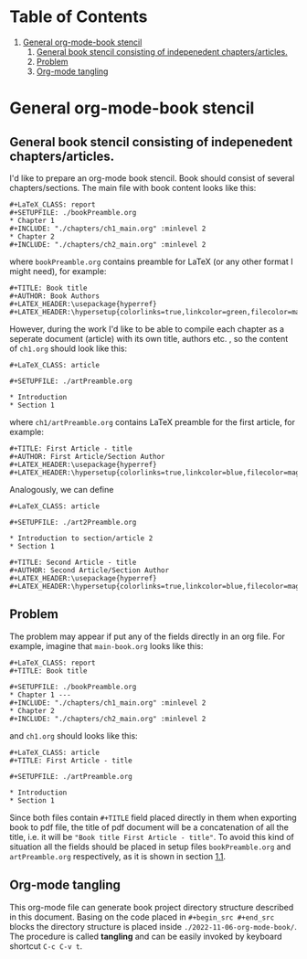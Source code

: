 
# Table of Contents

1.  [General org-mode-book stencil](#org4242fd2)
    1.  [General book stencil consisting of indepenedent chapters/articles.](#Sec-general-book-stencil)
    2.  [Problem](#org5731618)
    3.  [Org-mode tangling](#orgcac77c3)



<a id="org4242fd2"></a>

# General org-mode-book stencil


<a id="Sec-general-book-stencil"></a>

## General book stencil consisting of indepenedent chapters/articles.

I'd like to prepare an org-mode book stencil. Book should consist of several chapters/sections.
The main file with book content looks like this:

    
    #+LaTeX_CLASS: report      
    #+SETUPFILE: ./bookPreamble.org           
    * Chapter 1
    #+INCLUDE: "./chapters/ch1_main.org" :minlevel 2
    * Chapter 2
    #+INCLUDE: "./chapters/ch2_main.org" :minlevel 2  

where `bookPreamble.org` contains preamble for LaTeX (or any other format I might need), for example:

    #+TITLE: Book title
    #+AUTHOR: Book Authors
    #+LATEX_HEADER:\usepackage{hyperref} 
    #+LATEX_HEADER:\hypersetup{colorlinks=true,linkcolor=green,filecolor=magenta,urlcolor=green}

However, during the work I'd like to be able to compile each chapter as a seperate document (article) with its own title, authors etc. , so the content of `ch1.org` should look like this:

    #+LaTeX_CLASS: article
    
    #+SETUPFILE: ./artPreamble.org
    
    * Introduction
    * Section 1

where `ch1/artPreamble.org` contains LaTeX preamble for the first article, for example:

    #+TITLE: First Article - title
    #+AUTHOR: First Article/Section Author
    #+LATEX_HEADER:\usepackage{hyperref} 
    #+LATEX_HEADER:\hypersetup{colorlinks=true,linkcolor=blue,filecolor=magenta,urlcolor=blue}

Analogously, we can define 

    #+LaTeX_CLASS: article
    
    #+SETUPFILE: ./art2Preamble.org
    
    * Introduction to section/article 2
    * Section 1

    #+TITLE: Second Article - title
    #+AUTHOR: Second Article/Section Author
    #+LATEX_HEADER:\usepackage{hyperref} 
    #+LATEX_HEADER:\hypersetup{colorlinks=true,linkcolor=blue,filecolor=magenta,urlcolor=blue}


<a id="org5731618"></a>

## Problem

The problem may appear if put any of the fields directly in an org file. For example, imagine 
that `main-book.org` looks like this:

    #+LaTeX_CLASS: report
    #+TITLE: Book title     
    
    #+SETUPFILE: ./bookPreamble.org
    * Chapter 1 ---
    #+INCLUDE: "./chapters/ch1_main.org" :minlevel 2
    * Chapter 2
    #+INCLUDE: "./chapters/ch2_main.org" :minlevel 2  

and `ch1.org` should looks like this:

    #+LaTeX_CLASS: article
    #+TITLE: First Article - title
    
    #+SETUPFILE: ./artPreamble.org
    
    * Introduction
    * Section 1

Since both files contain `#+TITLE` field placed directly in them when exporting 
book to pdf file, the title of pdf document will be a concatenation of all the title, 
i.e. it will be `"Book title First Article - title"`. To avoid this kind of situation
all the fields should be placed in setup files `bookPreamble.org` and
 `artPreamble.org` respectively, as it is shown in section [1.1](#Sec-general-book-stencil).


<a id="orgcac77c3"></a>

## Org-mode tangling

This org-mode file can generate 
book project directory structure described in this document. 
Basing on the code placed in `#+begin_src #+end_src` blocks the directory structure is placed
inside `./2022-11-06-org-mode-book/`.
The procedure is called **tangling** and can be easily invoked by keyboard shortcut `C-c C-v t`.

